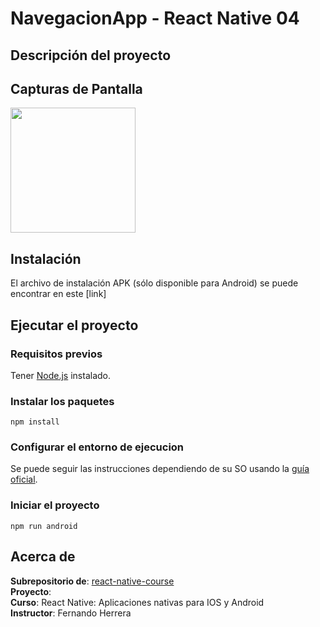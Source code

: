 # NavegacionApp - React Native 04

## Descripción del proyecto

## Capturas de Pantalla

<img src="" alt="" width="200"/>

## Instalación

El archivo de instalación APK (sólo disponible para Android) se puede encontrar en este [link]

## Ejecutar el proyecto

### Requisitos previos

Tener [Node.js](https://nodejs.org/es/download/) instalado.

### Instalar los paquetes

```
npm install
```

### Configurar el entorno de ejecucion

Se puede seguir las instrucciones dependiendo de su SO usando la [guía oficial](https://reactnative.dev/docs/environment-setup).

### Iniciar el proyecto

```
npm run android
```

## Acerca de

**Subrepositorio de**: [react-native-course](https://github.com/andresMataX/react-native-course)
<br>
**Proyecto**:
<br>
**Curso**: React Native: Aplicaciones nativas para IOS y Android
<br>
**Instructor**: Fernando Herrera
